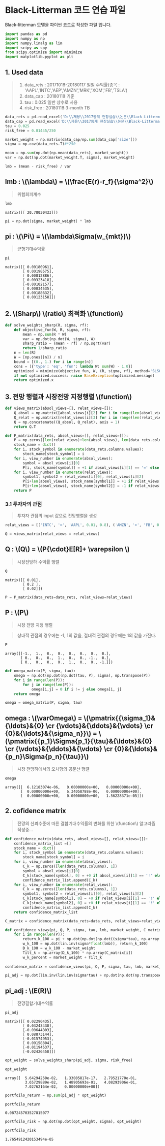 
# Black-Litterman 코드 연습 파일
Black-litterman 모델을 파이썬 코드로 작성한 파일 입니다.


```python
import pandas as pd
import numpy as np
import numpy.linalg as lin
import scipy as spy
from scipy.optimize import minimize
import matplotlib.pyplot as plt
```

## 1. Used data
> 1. data_rets : 20171018-20180117 일일 수익률(종목 : 'AAPL','INTC','AEP','AMZN','MRK','XOM','FB','TSLA') 
> 2. data_cap : 20180118 기준
> 3. tau : 0.025 일반 상수로 사용
> 4. risk_free : 20180118 3-month TB


```python
data_rets = pd.read_excel('D:\\제용\\2017동계 현장실습\\논문\\Black-Litterman\\black_litterman_ret.xlsx', sheetname = 'Sheet1', parse_cols = 'A:ZZ', index_col = 0)
data_cap = pd.read_excel('D:\\제용\\2017동계 현장실습\\논문\\Black-Litterman\\black_litterman_market_cap.xlsx', sheetname = 'Sheet1', parse_cols = 'A:ZZ')
tau = 0.025
risk_free = 0.01445/250
```


```python
market_weight = np.matrix(data_cap/np.sum(data_cap['size']))
sigma = np.cov(data_rets.T)#*250

mean = np.sum(np.dot(np.mean(data_rets), market_weight))
var = np.dot(np.dot(market_weight.T, sigma), market_weight)
```


```python
lmb = (mean - risk_free) / var
```

## lmb : \\(\lambda\\) = \\(\frac{E(r)-r_f}{\sigma^2}\\)
> 위험회피계수


```python
lmb
```




    matrix([[ 20.70030433]])




```python
pi = np.dot(sigma, market_weight) * lmb  
```

## pi : \\(\Pi\\) = \\(\lambda\Sigma(w_{mkt})\\)
> 균형기대수익률


```python
pi
```




    matrix([[ 0.00180961],
            [ 0.00198575],
            [ 0.00012886],
            [ 0.00323418],
            [-0.00102157],
            [ 0.00034535],
            [ 0.00188632],
            [ 0.00123158]])



## 2. \\(Sharp\\)  \\(ratio\\) 최적화 \\(function\\)


```python
def solve_weights_sharp(R, sigma, rf):
    def objective_fun(W, R, sigma, rf):
        mean = np.sum(R * W)
        var = np.dot(np.dot(W, sigma), W)
        sharp_ratio = (mean - rf) / np.sqrt(var)
        return 1/sharp_ratio
    n = len(R)
    W = [np.ones([n]) / n]
    bound = [(0., 1.) for i in range(n)]
    cons = ({'type': 'eq', 'fun': lambda W: sum(W) - 1.0})
    optimized = minimize(objective_fun, W, (R, sigma, rf), method='SLSQP', constraints=cons, bounds=bound)
    if not optimized.success: raise BaseException(optimized.message)
    return optimized.x
```

## 3. 전망 행렬과 시장전망 지정행렬 \\(function\\)


```python
def views_matrix(absol_views=[], relat_views=[]):
    Q_absol = np.matrix([absol_views[i][2] for i in range(len(absol_views))])
    Q_relat = np.matrix([relat_views[i][3] for i in range(len(relat_views))])
    Q = np.concatenate((Q_absol, Q_relat), axis = 1)
    return Q.T
```


```python
def P_matrix(data_rets, absol_views=[], relat_views=[]):
    P = np.zeros([len(relat_views)+len(absol_views), len(data_rets.columns)])
    stock_name = dict()  
    for i, stock_symbol in enumerate(data_rets.columns.values):
        stock_name[stock_symbol] = i
    for i, view_number in enumerate(absol_views):
        symbol = absol_views[i][0]
        P[i, stock_name[symbol]] = +1 if absol_views[i][1] == '=' else +0
    for i, view_number in enumerate(relat_views):
        symbol1, symbol2 = relat_views[i][0], relat_views[i][2]
        P[i+len(absol_views), stock_name[symbol1]] = +1 if relat_views[i][1] == '>' else -1
        P[i+len(absol_views), stock_name[symbol2]] = -1 if relat_views[i][1] == '>' else +1
    return P
```

### 3.1 투자자의 관점
> 투자자 관점의 input 값으로 전망행렬을 생성


```python
relat_views = [('INTC', '>', 'AAPL', 0.01, 0.8), ('AMZN', '>', 'FB', 0.2, 0.8), ('MRK', '>', 'TSLA', 0.02, 0.8)]     
```


```python
Q = views_matrix(relat_views = relat_views)
```

## Q : \\(Q\\) = \\(P{\cdot}E[R]+ \varepsilon \\)
> 시장전망하 수익률 행렬


```python
Q
```




    matrix([[ 0.01],
            [ 0.2 ],
            [ 0.02]])




```python
P = P_matrix(data_rets=data_rets, relat_views=relat_views)
```

## P : \\(P\\)
> 시장 전망 지정 행렬

> 상대적 관점의 경우에는 -1, 1의 값을, 절대적 관점의 경우에는 1의 값을 가진다.


```python
P
```




    array([[-1.,  1.,  0.,  0.,  0.,  0.,  0.,  0.],
           [ 0.,  0.,  0.,  1.,  0.,  0., -1.,  0.],
           [ 0.,  0.,  0.,  0.,  1.,  0.,  0., -1.]])




```python
def omega_matrix(P, sigma, tau):
    omega = np.dot(np.dot(np.dot(tau, P), sigma), np.transpose(P))
    for i in range(len(P)):
        for j in range(len(P)):
            omega[i,j] = 0 if i != j else omega[i, j]
    return omega
```


```python
omega = omega_matrix(P, sigma, tau)
```

## omega : \\(\varOmega\\) = \\(\pmatrix{{\sigma_1}&{\ldots}&{0} \cr {\vdots}&{\ddots}&{\vdots} \cr {0}&{\ldots}&{\sigma_n}}\\) = \\(\pmatrix{{p_1}\Sigma{p_1}{\tau}&{\ldots}&{0} \cr {\vdots}&{\ddots}&{\vdots} \cr {0}&{\ldots}&{p_n}\Sigma{p_n}{\tau}}\\)
> 시장 전망하에서의 오차항의 공분산 행렬


```python
omega
```




    array([[  6.12183074e-06,   0.00000000e+00,   0.00000000e+00],
           [  0.00000000e+00,   6.34058788e-06,   0.00000000e+00],
           [  0.00000000e+00,   0.00000000e+00,   1.56228371e-05]])



## 2. cofidence matrix
> 전망의 신뢰수준에 따른 결합기대수익률의 변화를 위한 \\(function\\) 알고리즘 작성중...


```python
def confidence_matrix(data_rets, absol_views=[], relat_views=[]):
    confidence_matrix_list =[]
    stock_name = dict()
    for i, stock_symbol in enumerate(data_rets.columns.values):
        stock_name[stock_symbol] = i
    for i, view_number in enumerate(absol_views):
        C_k = np.zeros([len(data_rets.columns), 1])    
        symbol = absol_views[i][0]
        C_k[stock_name[symbol], 0] = +0 if absol_views[i][1] == '!' else +float(absol_views[i][3])
        confidence_matrix_list.append(C_k)
    for i, view_number in enumerate(relat_views):
        C_k = np.zeros([len(data_rets.columns), 1])
        symbol1, symbol2 = relat_views[i][0], relat_views[i][2]
        C_k[stock_name[symbol1], 0] = +0 if relat_views[i][1] == '!' else +float(relat_views[i][4])
        C_k[stock_name[symbol2], 0] = +0 if relat_views[i][1] == '!' else +float(relat_views[i][4])
        confidence_matrix_list.append(C_k)
    return confidence_matrix_list

C_matrix = confidence_matrix(data_rets=data_rets, relat_views=relat_views)
```


```python
def confidence_views(pi, Q, P, sigma, tau, lmb, market_weight, C_matrix):
    for i in range(len(P)):
        return_k_100 = pi + np.dot(np.dot(np.dot((sigma*tau), np.array([P[i,:]]).T), lin.inv(np.dot(np.dot(np.array([P[i,:]]), sigma*tau), np.array([P[i,:]]).T))), (Q[i,:] - np.dot(np.array([P[i,:]]),pi)))
        w_k_100 = np.dot(lin.inv(sigma*float(lmb)), return_k_100)
        D_k_100 = w_k_100 - market_weight
        Tilt_k = np.array(D_k_100) * np.array(C_matrix[i])
        w_k_percent = market_weight + Tilt_k
        
confidence_matrix = confidence_views(pi, Q, P, sigma, tau, lmb, market_weight, C_matrix)
```


```python
pi_adj = np.dot(lin.inv(lin.inv(sigma*tau) + np.dot(np.dot(np.transpose(P), lin.inv(omega)), P)), (np.dot(lin.inv(sigma*tau), pi) + np.dot(np.dot(np.transpose(P), lin.inv(omega)), Q)))
```

## pi_adj : \\(E(R)\\)
> 전망결합기대수익률


```python
pi_adj
```




    matrix([[ 0.02290435],
            [ 0.03243438],
            [-0.00644803],
            [ 0.08873144],
            [-0.01574953],
            [ 0.00158304],
            [-0.01194537],
            [-0.02426458]])




```python
opt_weight = solve_weights_sharp(pi_adj, sigma, risk_free)
```


```python
opt_weight
```




    array([  5.64294250e-02,   1.33085817e-17,   2.79521770e-01,
             3.65729889e-02,   1.48905693e-01,   4.08293906e-01,
             7.02762164e-02,   0.00000000e+00])




```python
portfoilo_return = np.sum(pi_adj * opt_weight)
```


```python
portfoilo_return
```




    0.087245703527815077




```python
portfoilo_risk = np.dot(np.dot(opt_weight, sigma), opt_weight)
```


```python
portfoilo_risk
```




    1.7654912420153494e-05




```python

```


```python

```
